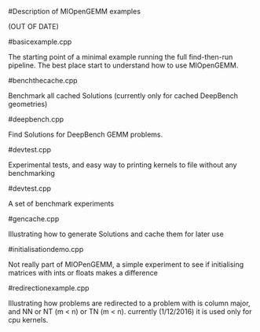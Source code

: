 #Description of MIOpenGEMM examples

(OUT OF DATE) 

#basicexample.cpp

The starting point of a minimal example running the full find-then-run pipeline. The best place start to understand how to use MIOpenGEMM. 


#benchthecache.cpp

Benchmark all cached Solutions (currently only for cached DeepBench geometries)   



#deepbench.cpp

Find Solutions for DeepBench GEMM problems.


#devtest.cpp

Experimental tests, and easy way to printing kernels to file without any benchmarking


#devtest.cpp

A set of benchmark experiments


#gencache.cpp  

Illustrating how to generate Solutions and cache them for later use


#initialisationdemo.cpp  

Not really part of MIOPenGEMM, a simple experiment to see if initialising matrices with ints or floats makes a difference


#redirectionexample.cpp

Illustrating how problems are redirected to a problem  with is column major, and NN or NT (m < n) or TN (m < n). currently (1/12/2016) it is used only for cpu kernels.


